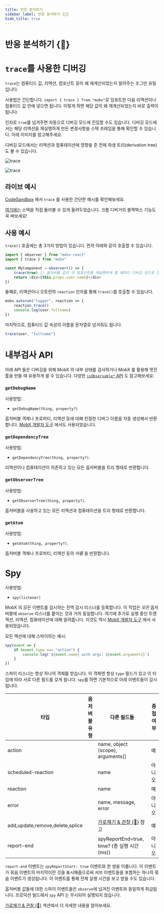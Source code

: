 ```yaml
---
title: 반응 분석하기
sidebar_label: 반응 분석하기 {🚀}
hide_title: true
---
```


<script async type="text/javascript" src="//cdn.carbonads.com/carbon.js?serve=CEBD4KQ7&placement=mobxjsorg" id="_carbonads_js"></script>

# 반응 분석하기 {🚀}

# `trace`를 사용한 디버깅

`trace`는 컴퓨티드 값, 리액션, 컴포넌트 등이 왜 재계산되었는지 알려주는 조그만 유틸입니다.

사용법은 간단합니다. `import { trace } from "mobx"`로 임포트한 다음 리액션이나 컴퓨티드 값 안에 넣으면 됩니다.
이렇게 하면 해당 값이 왜 재계산되었는지 바로 출력이 됩니다.

인자로 `true`를 넘겨주면 자동으로 디버깅 모드에 진입할 수도 있습니다.
디버깅 모드에서는 해당 리액션을 재실행하게 만든 변경사항을 스택 프레임을 통해 확인할 수 있습니다. 아래 이미지를 참고해주세요.

디버깅 모드에서는 리액션과 컴퓨테이션에 영향을 준 전체 파생 트리(derivation tree)도 볼 수 있습니다.

![trace](assets/trace-tips2.png)

![trace](assets/trace.gif)

## 라이브 예시

[CodeSandbox](https://codesandbox.io/s/trace-dnhbz?file=/src/index.js:309-338) 에서 `trace` 를 사용한 간단한 예시를 확인해보세요.

[여기에는](https://csb-nr58ylyn4m-hontnuliaa.now.sh/) 스택을 직접 둘러볼 수 있게 올려두었습니다.
크롬 디버거의 블랙박스 기능도 꼭 써보세요!

## 사용 예시

`trace()` 호출에는 총 3가지 방법이 있습니다. 먼저 아래와 같이 호출할 수 있습니다.

```javascript
import { observer } from "mobx-react"
import { trace } from "mobx"

const MyComponent = observer(() => {
    trace(true) // 옵저버블 값이 이 컴포넌트를 재실행하게 할 때마다 디버깅 모드로 진입합니다.
    return <div>{this.props.user.name}</div>
})
```

둘째로, 리액션이나 오토런의 `reaction` 인자를 통해 `trace()`를 호출할 수 있습니다.

```javascript
mobx.autorun("logger", reaction => {
    reaction.trace()
    console.log(user.fullname)
})
```

마지막으로, 컴퓨티드 값 속성의 이름을 문자열로 넘겨줘도 됩니다.

```javascript
trace(user, "fullname")
```

# 내부검사 API

아래 API 들은 디버깅을 위해 MobX 의 내부 상태를 검사하거나 MobX 를 활용해 멋진 툴을 만들 때 유용하게 쓸 수 있습니다.
다양한 [`isObservable*` API](api.md#isobservable) 도 참고해보세요.

### `getDebugName`

사용방법:

-   `getDebugName(thing, property?)`

옵저버블 객체나 프로퍼티, 리액션 등에 대해 친절한 디버그 이름을 자동 생성해서 반환합니다. [MobX 개발자 도구](https://github.com/mobxjs/mobx-devtools) 에서도 사용되었습니다.

### `getDependencyTree`

사용방법:

-   `getDependencyTree(thing, property?)`.

리액션이나 컴퓨테이션이 의존하고 있는 모든 옵저버블을 트리 형태로 반환합니다.

### `getObserverTree`

사용방법:

-   `getObserverTree(thing, property?)`.

옵저버블을 사용하고 있는 모든 리액션과 컴퓨테이션을 트리 형태로 반환합니다.

### `getAtom`

사용방법:

-   `getAtom(thing, property?)`.

옵저버블 객체나 프로퍼티, 리액션 등의 _아톰_ 을 반환합니다.

# Spy

사용방법:

-   `spy(listener)`

MobX 의 모든 이벤트를 감시하는 전역 감시 리스너를 등록합니다.
이 작업은 _모든_ 옵저버블에 `observe` 리스너를 붙이는 것과 거의 동일합니다. 여기에 추가로 실행 중인 트랜잭션, 리액션, 컴퓨테이션에 대해 알려줍니다.
이것도 역시 [MobX 개발자 도구](https://github.com/mobxjs/mobx-devtools) 에서 사용되었습니다.

모든 액션에 대해 스파이하는 예시:

```javascript
spy(event => {
    if (event.type === "action") {
        console.log(`${event.name} with args: ${event.arguments}`)
    }
})
```

스파이 리스너는 항상 하나의 객체를 받습니다. 이 객체엔 항상 `type` 필드가 있고 이 타입에 따라 서로 다른 필드를 갖게 됩니다. `spy`를 하면 기본적으로 아래 이벤트들이 감시됩니다.

| 타입                            | 옵저버블 유형 | 다른 필드들                                                   | 중첩 여부 |
| ------------------------------- | -------------- | -------------------------------------------------------------- | ------ |
| action                          |                | name, object (scope), arguments[]                              | 예    |
| scheduled-reaction              |                | name                                                           | 아니오     |
| reaction                        |                | name                                                           | 예    |
| error                           |                | name, message, error                                           | 아니오     |
| add,update,remove,delete,splice |                | [가로채기 & 관찰 {🚀}](intercept-and-observe.md) 참고 | 예    |
| report-end                      |                | spyReportEnd=true, time? (총 실행 시간(ms))          | 아니오     |

`report-end` 이벤트는 `spyReportStart: true` 이벤트와 한 쌍을 이룹니다.
이 이벤트가 묶음 이벤트의 마지막이란 것을 표시해줌으로써 서브 이벤트들을 포함하는 하나의 묶음 이벤트가 생성됩니다.
이 이벤트를 통해 전체 실행 시간을 보고 받을 수도 있습니다.

옵저버블 값들에 대한 스파이 이벤트들은 `observe`에 넘겨진 이벤트와 동일하게 취급됩니다.
프로덕션 빌드에서 `spy` API 는 무시되어 실행되지 않습니다.

[가로채기 & 관찰 {🚀}](intercept-and-observe.md#event-overview) 섹션에서 더 자세한 내용을 알아보세요.

